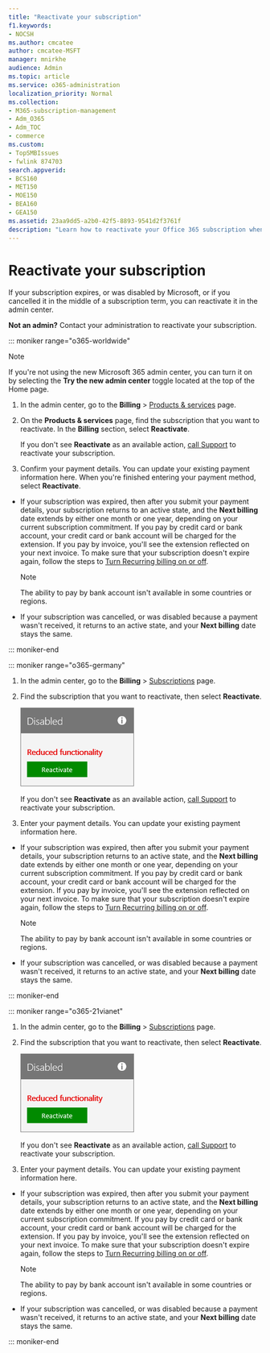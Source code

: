 ```yaml
---
title: "Reactivate your subscription"
f1.keywords:
- NOCSH
ms.author: cmcatee
author: cmcatee-MSFT
manager: mnirkhe
audience: Admin
ms.topic: article
ms.service: o365-administration
localization_priority: Normal
ms.collection: 
- M365-subscription-management
- Adm_O365
- Adm_TOC
- commerce
ms.custom:
- TopSMBIssues
- fwlink 874703
search.appverid:
- BCS160
- MET150
- MOE150
- BEA160
- GEA150
ms.assetid: 23aa9dd5-a2b0-42f5-8893-9541d2f3761f
description: "Learn how to reactivate your Office 365 subscription when it expires, or if Microsoft disables it, or you cancel it in the middle."
---
```


# Reactivate your subscription

If your subscription expires, or was disabled by Microsoft, or if you cancelled it in the middle of a subscription term, you can reactivate it in the admin center.
  
 **Not an admin?** Contact your administration to reactivate your subscription.

::: moniker range="o365-worldwide"

> [!NOTE]
> If you're not using the new Microsoft 365 admin center, you can turn it on by selecting the **Try the new admin center** toggle located at the top of the Home page.

1. In the admin center, go to the **Billing** \> <a href="https://go.microsoft.com/fwlink/p/?linkid=842054" target="_blank">Products & services</a> page.

2. On the **Products & services** page, find the subscription that you want to reactivate. In the **Billing** section, select **Reactivate**.
  
    If you don't see **Reactivate** as an available action, [call Support](../../admin/contact-support-for-business-products.md) to reactivate your subscription.

3. Confirm your payment details. You can update your existing payment information here. When you're finished entering your payment method, select **Reactivate**.

  - If your subscription was expired, then after you submit your payment details, your subscription returns to an active state, and the **Next billing** date extends by either one month or one year, depending on your current subscription commitment. If you pay by credit card or bank account, your credit card or bank account will be charged for the extension. If you pay by invoice, you'll see the extension reflected on your next invoice. To make sure that your subscription doesn't expire again, follow the steps to [Turn Recurring billing on or off](renew-your-subscription.md).

    > [!NOTE]
    > The ability to pay by bank account isn't available in some countries or regions.
  
  - If your subscription was cancelled, or was disabled because a payment wasn't received, it returns to an active state, and your **Next billing** date stays the same.

::: moniker-end


::: moniker range="o365-germany"
  
1. In the admin center, go to the **Billing** \> <a href="https://go.microsoft.com/fwlink/p/?linkid=847745" target="_blank">Subscriptions</a> page.

2. Find the subscription that you want to reactivate, then select **Reactivate**.

    ![Close-up of a Subscription card that says Disabled and Reduced functionality with a Reactivate button.](../../media/4042c2c7-48d3-4add-963f-42f9fbcede07.png)
  
    If you don't see **Reactivate** as an available action, [call Support](../../admin/contact-support-for-business-products.md) to reactivate your subscription.

3. Enter your payment details. You can update your existing payment information here.

  - If your subscription was expired, then after you submit your payment details, your subscription returns to an active state, and the **Next billing** date extends by either one month or one year, depending on your current subscription commitment. If you pay by credit card or bank account, your credit card or bank account will be charged for the extension. If you pay by invoice, you'll see the extension reflected on your next invoice. To make sure that your subscription doesn't expire again, follow the steps to [Turn Recurring billing on or off](renew-your-subscription.md).

    > [!NOTE]
    > The ability to pay by bank account isn't available in some countries or regions.
  
  - If your subscription was cancelled, or was disabled because a payment wasn't received, it returns to an active state, and your **Next billing** date stays the same.

  ::: moniker-end

::: moniker range="o365-21vianet"
  
1. In the admin center, go to the **Billing** \> <a href="https://go.microsoft.com/fwlink/p/?linkid=850626" target="_blank">Subscriptions</a> page.

2. Find the subscription that you want to reactivate, then select **Reactivate**.

    ![Close-up of a Subscription card that says Disabled and Reduced functionality with a Reactivate button.](../../media/4042c2c7-48d3-4add-963f-42f9fbcede07.png)
  
    If you don't see **Reactivate** as an available action, [call Support](../../admin/contact-support-for-business-products.md) to reactivate your subscription.

3. Enter your payment details. You can update your existing payment information here.

  - If your subscription was expired, then after you submit your payment details, your subscription returns to an active state, and the **Next billing** date extends by either one month or one year, depending on your current subscription commitment. If you pay by credit card or bank account, your credit card or bank account will be charged for the extension. If you pay by invoice, you'll see the extension reflected on your next invoice. To make sure that your subscription doesn't expire again, follow the steps to [Turn Recurring billing on or off](renew-your-subscription.md).

    > [!NOTE]
    > The ability to pay by bank account isn't available in some countries or regions.
  
  - If your subscription was cancelled, or was disabled because a payment wasn't received, it returns to an active state, and your **Next billing** date stays the same.

  ::: moniker-end